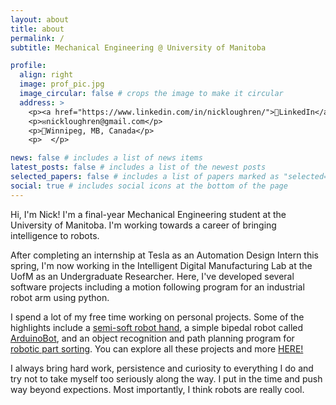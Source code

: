 ```yaml
---
layout: about
title: about
permalink: /
subtitle: Mechanical Engineering @ University of Manitoba

profile:
  align: right
  image: prof_pic.jpg
  image_circular: false # crops the image to make it circular
  address: >
    <p><a href="https://www.linkedin.com/in/nickloughren/">🔗LinkedIn</a></p>
    <p>✉️nickloughren@gmail.com</p>
    <p>🍁Winnipeg, MB, Canada</p>
    <p>  </p>

news: false # includes a list of news items
latest_posts: false # includes a list of the newest posts
selected_papers: false # includes a list of papers marked as "selected={true}"
social: true # includes social icons at the bottom of the page
---
```


Hi, I'm Nick! I'm a final-year Mechanical Engineering student at the University of Manitoba. I'm working towards a career of bringing intelligence to robots.

After completing an internship at Tesla as an Automation Design Intern this spring, I'm now working in the Intelligent Digital Manufacturing Lab at the UofM as an Undergraduate Researcher. Here, I've developed several software projects including a motion following program for an industrial robot arm using python.

I spend a lot of my free time working on personal projects. Some of the highlights include a <a href="projects/Robot_Hand">semi-soft robot hand</a>, a simple bipedal robot called <a href="projects/ArduinoBot">ArduinoBot</a>, and an object recognition and path planning program for <a href="projects/Battery_Sorting">robotic part sorting</a>. You can explore all these projects and more <a href="projects">HERE!</a>

I always bring hard work, persistence and curiosity to everything I do and try not to take myself too seriously along the way. I put in the time and push way beyond expections. Most importantly, I think robots are really cool.
